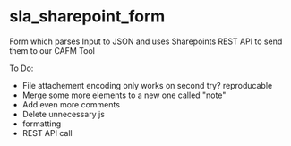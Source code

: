 # sla_sharepoint_form
Form which parses Input to JSON and uses Sharepoints REST API to send them to our CAFM Tool 

To Do:
- File attachement encoding only works on second try? reproducable
- Merge some more elements to a new one called "note"
- Add even more comments
- Delete unnecessary js
- formatting
- REST API call
